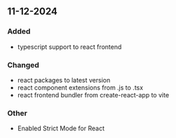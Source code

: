 ## 11-12-2024

### Added

- typescript support to react frontend

### Changed

- react packages to latest version
- react component extensions from .js to .tsx
- react frontend bundler from create-react-app to vite

### Other

- Enabled Strict Mode for React
